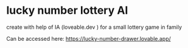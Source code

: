 # lucky number lottery AI
create with help of IA (loveable.dev ) for a small lottery game in family

Can be accessed here:
https://lucky-number-drawer.lovable.app/